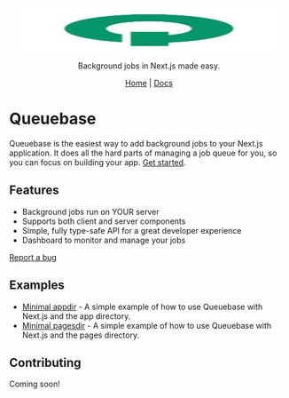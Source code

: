 <p align="center">
  <picture>
    <source media="(prefers-color-scheme: dark)" srcset="./assets/Q.svg?raw=true">
    <img src="./assets/Q.svg?raw=true" width="480" height="80" alt="Logo for Queuebase">
  </picture>
</p>
<p align="center">
	Background jobs in Next.js made easy.
</p>
<p align="center">
	<a href="https://www.queuebase.com">Home</a> |
	<a href="https://www.docs.queuebase.com">Docs</a>
</p>

# Queuebase

Queuebase is the easiest way to add background jobs to your Next.js application. It does all the hard parts of managing a job queue for you, so you can focus on building your app. [Get started](https://www.docs.queuebase.com/getting-started/appdir).

## Features

- Background jobs run on YOUR server
- Supports both client and server components
- Simple, fully type-safe API for a great developer experience
- Dashboard to monitor and manage your jobs

[Report a bug](https://github.com/BrockHerion/queuebase/issues)

## Examples

 - [Minimal appdir](https://github.com/queuebase/queuebase-nextjs-examples/tree/main/examples/minimal-appdir) - A simple example of how to use Queuebase with Next.js and the app directory.
 - [Minimal pagesdir](https://github.com/queuebase/queuebase-nextjs-examples/tree/main/examples/minimal-pagesdir) - A simple example of how to use Queuebase with Next.js and the pages directory.

## Contributing

Coming soon!
